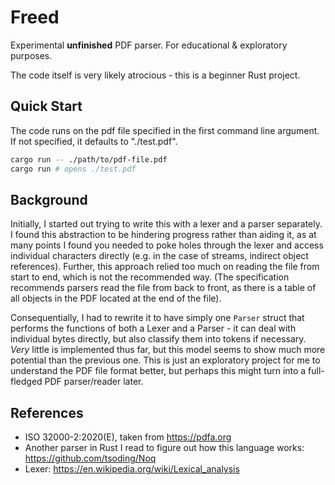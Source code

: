 # Freed
Experimental **unfinished** PDF parser. For educational & exploratory purposes.

The code itself is very likely atrocious - this is a beginner Rust project.

## Quick Start
The code runs on the pdf file specified in the first command line argument. If
not specified, it defaults to "./test.pdf".

```sh
cargo run -- ./path/to/pdf-file.pdf
cargo run # opens ./test.pdf
```

## Background
Initially, I started out trying to write this with a lexer and a parser
separately. I found this abstraction to be hindering progress rather than
aiding it, as at many points I found you needed to poke holes through the lexer
and access individual characters directly (e.g. in the case of streams,
indirect object references). Further, this approach relied too much on reading
the file from start to end, which is not the recommended way. (The
specification recommends parsers read the file from back to front, as there is
a table of all objects in the PDF located at the end of the file).

Consequentially, I had to rewrite it to have simply one `Parser` struct that
performs the functions of both a Lexer and a Parser - it can deal with
individual bytes directly, but also classify them into tokens if necessary.
*Very* little is implemented thus far, but this model seems to show much more
potential than the previous one. This is just an exploratory project for me to
understand the PDF file format better, but perhaps this might turn into a
full-fledged PDF parser/reader later.

## References
 - ISO 32000-2:2020(E), taken from <https://pdfa.org>
 - Another parser in Rust I read to figure out how this language works:
   <https://github.com/tsoding/Noq>
 - Lexer: https://en.wikipedia.org/wiki/Lexical_analysis
